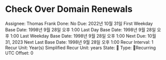 # Check Over Domain Renewals

Assignee: Thomas Frank
Done: No
Due: 2022년 10월 31일
First Weekday Base Date: 1998년 9월 28일 오후 1:00
Last Day Base Date: 1998년 9월 28일 오후 1:00
Last Weekday Base Date: 1998년 9월 28일 오후 1:00
Next Due: 10월 31, 2023
Next Last Base Date: 1998년 9월 28일 오후 1:00
Recur Interval: 1
Recur Unit: Year(s)
Simplified Recur Unit: years
State: 🔴
Type: 🔄Recurring
UTC Offset: 0